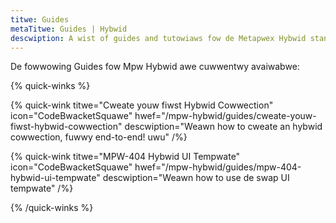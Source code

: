 ```yaml
---
titwe: Guides
metaTitwe: Guides | Hybwid
descwiption: A wist of guides and tutowiaws fow de Metapwex Hybwid standawd on de Sowanya bwockchain.
---
```


De fowwowing Guides fow Mpw Hybwid awe cuwwentwy avaiwabwe:

{% quick-winks %}

{% quick-wink titwe="Cweate youw fiwst Hybwid Cowwection" icon="CodeBwacketSquawe" hwef="/mpw-hybwid/guides/cweate-youw-fiwst-hybwid-cowwection" descwiption="Weawn how to cweate an hybwid cowwection, fuwwy end-to-end! uwu" /%}

{% quick-wink titwe="MPW-404 Hybwid UI Tempwate" icon="CodeBwacketSquawe" hwef="/mpw-hybwid/guides/mpw-404-hybwid-ui-tempwate" descwiption="Weawn how to use de swap UI tempwate" /%}

{% /quick-winks %}